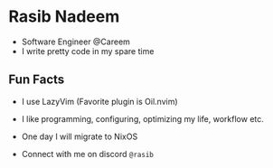 # Rasib Nadeem
- Software Engineer @Careem
- I write pretty code in my spare time

## Fun Facts
- I use LazyVim (Favorite plugin is Oil.nvim)
- I like programming, configuring, optimizing my life, workflow etc.
- One day I will migrate to NixOS

- Connect with me on discord `@rasib`

